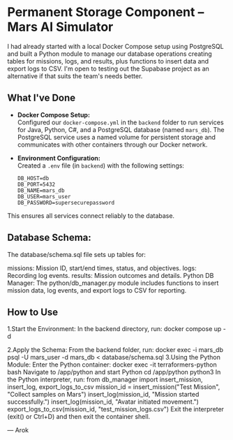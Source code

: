 # Permanent Storage Component – Mars AI Simulator

I had already started with a local Docker Compose setup using PostgreSQL and built a Python module to manage our database operations
creating tables for missions, logs, and results, plus functions to insert data and export logs to CSV. I'm open to testing out 
the Supabase project as an alternative if that suits the team's needs better.

## What I've Done

- **Docker Compose Setup:**  
  Configured our `docker-compose.yml` in the `backend` folder to run services for Java, Python, C#, and a PostgreSQL database (named `mars_db`).
  The PostgreSQL service uses a named volume for persistent storage and communicates with other containers through our Docker network.

- **Environment Configuration:**  
  Created a `.env` file (in `backend`) with the following settings:
  ```env
  DB_HOST=db
  DB_PORT=5432
  DB_NAME=mars_db
  DB_USER=mars_user
  DB_PASSWORD=supersecurepassword
This ensures all services connect reliably to the database.

## Database Schema:
The database/schema.sql file sets up tables for:

missions: Mission ID, start/end times, status, and objectives.
logs: Recording log events.
results: Mission outcomes and details.
Python DB Manager:
The python/db_manager.py module includes functions to insert mission data, log events, and export logs to CSV for reporting.

## How to Use
1.Start the Environment:
   In the backend directory, run:
         docker compose up -d

2.Apply the Schema:
    From the backend folder, run:
         docker exec -i mars_db psql -U mars_user -d mars_db < database/schema.sql
3.Using the Python Module:
    Enter the Python container:
         docker exec -it terraformers-python bash
    Navigate to /app/python and start Python
         cd /app/python
         python3
    In the Python interpreter, run:
         from db_manager import insert_mission, insert_log, export_logs_to_csv
         mission_id = insert_mission("Test Mission", "Collect samples on Mars")
         insert_log(mission_id, "Mission started successfully.")
         insert_log(mission_id, "Avatar initiated movement.")
         export_logs_to_csv(mission_id, "test_mission_logs.csv")
         Exit the interpreter (exit() or Ctrl+D) and then exit the container shell.

— Arok
